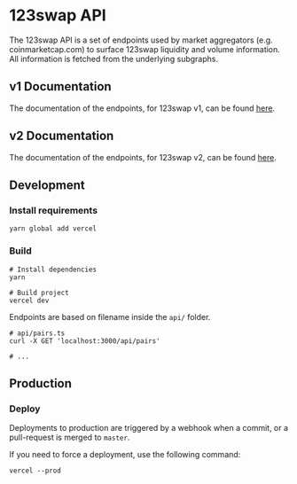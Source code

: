 # 123swap API

The 123swap API is a set of endpoints used by market aggregators (e.g. coinmarketcap.com) to surface 123swap liquidity
and volume information. All information is fetched from the underlying subgraphs.

## v1 Documentation

The documentation of the endpoints, for 123swap v1, can be found [here](v1-documentation.md).

## v2 Documentation

The documentation of the endpoints, for 123swap v2, can be found [here](v2-documentation.md).

## Development

### Install requirements

```shell
yarn global add vercel
```

### Build

```shell
# Install dependencies
yarn

# Build project
vercel dev
```

Endpoints are based on filename inside the `api/` folder.

```shell
# api/pairs.ts
curl -X GET 'localhost:3000/api/pairs'

# ...
```

## Production

### Deploy

Deployments to production are triggered by a webhook when a commit, or a pull-request is merged to `master`.

If you need to force a deployment, use the following command:

```shell
vercel --prod
```

